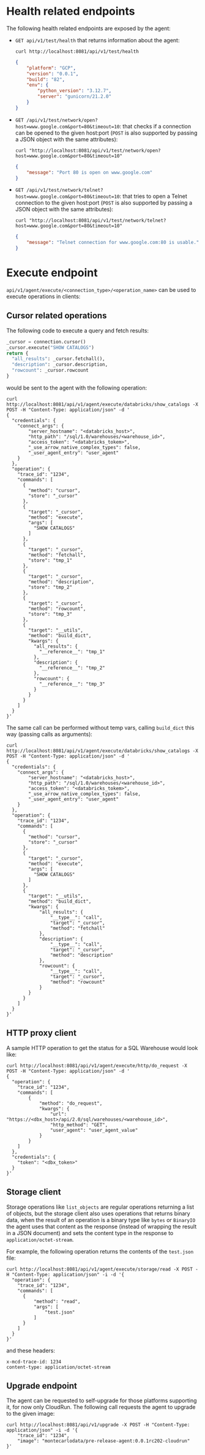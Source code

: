 # Health related endpoints
The following health related endpoints are exposed by the agent:

- `GET api/v1/test/health` that returns information about the agent:
  ```shell
  curl http://localhost:8081/api/v1/test/health
  ```
  ```json
  {
      "platform": "GCP",
      "version": "0.0.1",
      "build": "82",
      "env": {
          "python_version": "3.12.7",
          "server": "gunicorn/21.2.0"
      }
  }
  ```

- `GET /api/v1/test/network/open?host=www.google.com&port=80&timeout=10`: that checks if a connection can be opened to the given host:port (`POST` is also supported by passing a JSON object with the same attributes):
  ```shell
  curl "http://localhost:8081/api/v1/test/network/open?host=www.google.com&port=80&timeout=10"
  ```
  ```json
  {
      "message": "Port 80 is open on www.google.com"
  }
  ```
- `GET /api/v1/test/network/telnet?host=www.google.com&port=80&timeout=10`: that tries to open a Telnet connection to the given host:port (`POST` is also supported by passing a JSON object with the same attributes):
  ```shell
  curl "http://localhost:8081/api/v1/test/network/telnet?host=www.google.com&port=80&timeout=10"
  ```
  ```json
  {
      "message": "Telnet connection for www.google.com:80 is usable."
  }
  ```
  
# Execute endpoint
`api/v1/agent/execute/<connection_type>/<operation_name>` can be used to execute operations in clients:

## Cursor related operations
The following code to execute a query and fetch results:
```python
_cursor = connection.cursor()
_cursor.execute("SHOW CATALOGS")
return {
  "all_results": _cursor.fetchall(),
  "description": _cursor.description,
  "rowcount": _cursor.rowcount
}
```

would be sent to the agent with the following operation:
```shell
curl http://localhost:8081/api/v1/agent/execute/databricks/show_catalogs -X POST -H "Content-Type: application/json" -d '
{
  "credentials": {
    "connect_args": {
        "server_hostname": "<databricks_host>",
        "http_path": "/sql/1.0/warehouses/<warehouse_id>",
        "access_token": "<databricks_tokem>",
        "_use_arrow_native_complex_types": false,
        "_user_agent_entry": "user_agent"
    }
  },
  "operation": {
    "trace_id": "1234",
    "commands": [
      {
        "method": "cursor",
        "store": "_cursor"
      },
      {
        "target": "_cursor",
        "method": "execute",
        "args": [
          "SHOW CATALOGS"
        ]
      },
      {
        "target": "_cursor",
        "method": "fetchall",
        "store": "tmp_1"
      },
      {
        "target": "_cursor",
        "method": "description",
        "store": "tmp_2"
      },
      {
        "target": "_cursor",
        "method": "rowcount",
        "store": "tmp_3"
      },
      {
        "target": "__utils",
        "method": "build_dict",
        "kwargs": {
          "all_results": {
            "__reference__": "tmp_1"
          },
          "description": {
            "__reference__": "tmp_2"
          },
          "rowcount": {
            "__reference__": "tmp_3"
          }
        }
      }
    ]
  }
}'
```

The same call can be performed without temp vars, calling `build_dict` this way (passing calls as arguments):
```shell
curl http://localhost:8081/api/v1/agent/execute/databricks/show_catalogs -X POST -H "Content-Type: application/json" -d '
{
  "credentials": {
    "connect_args": {
        "server_hostname": "<databricks_host>",
        "http_path": "/sql/1.0/warehouses/<warehouse_id>",
        "access_token": "<databricks_tokem>",
        "_use_arrow_native_complex_types": false,
        "_user_agent_entry": "user_agent"
    }
  },
  "operation": {
    "trace_id": "1234",
    "commands": [
      {
        "method": "cursor",
        "store": "_cursor"
      },
      {
        "target": "_cursor",
        "method": "execute",
        "args": [
          "SHOW CATALOGS"
        ]
      },
      {
        "target": "__utils",
        "method": "build_dict",
        "kwargs": {
            "all_results": {
                "__type__": "call",
                "target": "_cursor",
                "method": "fetchall"
            },
            "description": {
                "__type__": "call",
                "target": "_cursor",
                "method": "description"
            },
            "rowcount": {
                "__type__": "call",
                "target": "_cursor",
                "method": "rowcount"
            }
        }
      }
    ]
  }
}'
```

## HTTP proxy client
A sample HTTP operation to get the status for a SQL Warehouse would look like:
```shell
curl http://localhost:8081/api/v1/agent/execute/http/do_request -X POST -H "Content-Type: application/json" -d '
{
  "operation": {
    "trace_id": "1234",
    "commands": [
        {
            "method": "do_request",
            "kwargs": {
                "url": "https://<dbx_host>/api/2.0/sql/warehouses/<warehouse_id>",
                "http_method": "GET",
                "user_agent": "user_agent_value"
            }
        }
    ]
  }, 
  "credentials": {
    "token": "<dbx_token>"
  }
}'
```

## Storage client
Storage operations like `list_objects` are regular operations returning a list of objects, but the storage client also
uses operations that returns binary data, when the result of an operation is a binary type like `bytes` or `BinaryIO`
the agent uses that content as the response (instead of wrapping the result in a JSON document) and sets the 
content type in the response to `application/octet-stream`.

For example, the following operation returns the contents of the `test.json` file:
```shell
curl http://localhost:8081/api/v1/agent/execute/storage/read -X POST -H "Content-Type: application/json" -i -d '{
  "operation": {
    "trace_id": "1234",
    "commands": [
      {
          "method": "read",
          "args": [
              "test.json"
          ]
      }
    ]
  }
}'
```
and these headers:
```
x-mcd-trace-id: 1234
content-type: application/octet-stream
```

## Upgrade endpoint
The agent can be requested to self-upgrade for those platforms supporting it, for now only CloudRun.
The following call requests the agent to upgrade to the given image:

```shell
curl http://localhost:8081/api/v1/upgrade -X POST -H "Content-Type: application/json" -i -d '{
    "trace_id": "1234",
    "image": "montecarlodata/pre-release-agent:0.0.1rc202-cloudrun"
}'
```
